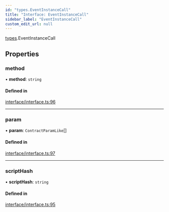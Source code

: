 ```yaml
---
id: "types.EventInstanceCall"
title: "Interface: EventInstanceCall"
sidebar_label: "EventInstanceCall"
custom_edit_url: null
---
```


[types](../namespaces/types.md).EventInstanceCall

## Properties

### method

• **method**: `string`

#### Defined in

[interface/interface.ts:96](https://github.com/CityOfZion/isengard/blob/87233a5/sdk/src/interface/interface.ts#L96)

___

### param

• **param**: `ContractParamLike`[]

#### Defined in

[interface/interface.ts:97](https://github.com/CityOfZion/isengard/blob/87233a5/sdk/src/interface/interface.ts#L97)

___

### scriptHash

• **scriptHash**: `string`

#### Defined in

[interface/interface.ts:95](https://github.com/CityOfZion/isengard/blob/87233a5/sdk/src/interface/interface.ts#L95)
